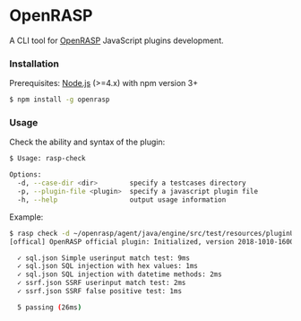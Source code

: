 # OpenRASP

A CLI tool for [OpenRASP](https://rasp.baidu.com) JavaScript plugins development.

### Installation

Prerequisites: [Node.js](https://nodejs.org) (>=4.x) with npm version 3+

```bash
$ npm install -g openrasp
```

### Usage

Check the ability and syntax of the plugin:

```bash
$ Usage: rasp-check

Options:
  -d, --case-dir <dir>        specify a testcases directory
  -p, --plugin-file <plugin>  specify a javascript plugin file
  -h, --help                  output usage information
```
Example:

```bash
$ rasp check -d ~/openrasp/agent/java/engine/src/test/resources/pluginUnitTest/unitCases/ -p ~/openrasp/plugins/official/plugin.js
[offical] OpenRASP official plugin: Initialized, version 2018-1010-1600

  ✓ sql.json Simple userinput match test: 9ms
  ✓ sql.json SQL injection with hex values: 1ms
  ✓ sql.json SQL injection with datetime methods: 2ms
  ✓ ssrf.json SSRF userinput match test: 2ms
  ✓ ssrf.json SSRF false positive test: 1ms

  5 passing (26ms)
```
